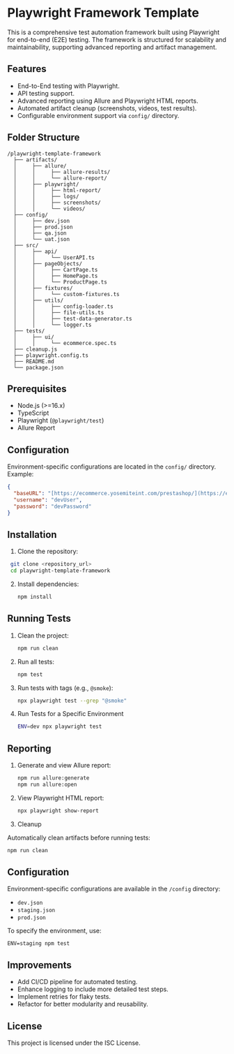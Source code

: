 # Playwright Framework Template

This is a comprehensive test automation framework built using Playwright for end-to-end (E2E) testing. The framework is structured for scalability and maintainability, supporting advanced reporting and artifact management.

## Features

*  End-to-End testing with Playwright.
*  API testing support.
*  Advanced reporting using Allure and Playwright HTML reports.
*  Automated artifact cleanup (screenshots, videos, test results).
*  Configurable environment support via `config/` directory.

## Folder Structure

```
/playwright-template-framework
  ├── artifacts/
  │     ├── allure/
  │     │     ├── allure-results/
  │     │     └── allure-report/
  │     ├── playwright/
  │     │     ├── html-report/
  │     │     ├── logs/
  │     │     ├── screenshots/
  │     │     └── videos/
  ├── config/
  │     ├── dev.json
  │     ├── prod.json
  │     ├── qa.json
  │     └── uat.json
  ├── src/
  │     ├── api/
  │     │     └── UserAPI.ts
  │     ├── pageObjects/
  │     │     ├── CartPage.ts
  │     │     ├── HomePage.ts
  │     │     └── ProductPage.ts
  │     ├── fixtures/
  │     │     └── custom-fixtures.ts
  │     ├── utils/
  │     │     ├── config-loader.ts
  │     │     ├── file-utils.ts
  │     │     ├── test-data-generator.ts
  │     │     └── logger.ts
  ├── tests/
  │     ├── ui/
  │     │     └── ecommerce.spec.ts
  ├── cleanup.js
  ├── playwright.config.ts
  ├── README.md
  └── package.json
```

## Prerequisites

*  Node.js (>=16.x)
*  TypeScript
*  Playwright (`@playwright/test`)
*  Allure Report

## Configuration

Environment-specific configurations are located in the `config/` directory. Example:

```json
{
  "baseURL": "[https://ecommerce.yosemiteint.com/prestashop/](https://ecommerce.yosemiteint.com/prestashop/)",
  "username": "devUser",
  "password": "devPassword"
}
```
## Installation

1. Clone the repository:
  ```bash
   git clone <repository_url>
   cd playwright-template-framework
   ```

2. Install dependencies:
   ```bash
   npm install
   ```

## Running Tests

1. Clean the project:
   ```bash
   npm run clean
   ```

2. Run all tests:
   ```bash
   npm test
   ```

3. Run tests with tags (e.g., `@smoke`):
   ```bash
   npx playwright test --grep "@smoke"
   ```

4. Run Tests for a Specific Environment
   ```bash
   ENV=dev npx playwright test
   ```

## Reporting

1. Generate and view Allure report:
   ```bash
   npm run allure:generate
   npm run allure:open
   ```

2. View Playwright HTML report:
   ```bash
   npx playwright show-report
   ```
3. Cleanup

Automatically clean artifacts before running tests:

  ```bash
  npm run clean
  ```

## Configuration

Environment-specific configurations are available in the `/config` directory:
- `dev.json`
- `staging.json`
- `prod.json`

To specify the environment, use:
```
ENV=staging npm test
```

## Improvements

- Add CI/CD pipeline for automated testing.
- Enhance logging to include more detailed test steps.
- Implement retries for flaky tests.
- Refactor for better modularity and reusability.

## License

This project is licensed under the ISC License.